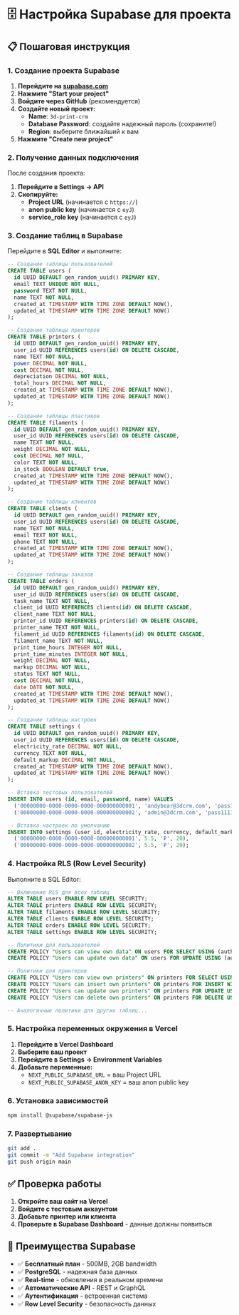 # 🗄️ Настройка Supabase для проекта

## 📋 Пошаговая инструкция

### 1. Создание проекта Supabase

1. **Перейдите на [supabase.com](https://supabase.com)**
2. **Нажмите "Start your project"**
3. **Войдите через GitHub** (рекомендуется)
4. **Создайте новый проект:**
   - **Name**: `3d-print-crm`
   - **Database Password**: создайте надежный пароль (сохраните!)
   - **Region**: выберите ближайший к вам
5. **Нажмите "Create new project"**

### 2. Получение данных подключения

После создания проекта:

1. **Перейдите в Settings → API**
2. **Скопируйте:**
   - **Project URL** (начинается с `https://`)
   - **anon public key** (начинается с `eyJ`)
   - **service_role key** (начинается с `eyJ`)

### 3. Создание таблиц в Supabase

Перейдите в **SQL Editor** и выполните:

```sql
-- Создание таблицы пользователей
CREATE TABLE users (
  id UUID DEFAULT gen_random_uuid() PRIMARY KEY,
  email TEXT UNIQUE NOT NULL,
  password TEXT NOT NULL,
  name TEXT NOT NULL,
  created_at TIMESTAMP WITH TIME ZONE DEFAULT NOW(),
  updated_at TIMESTAMP WITH TIME ZONE DEFAULT NOW()
);

-- Создание таблицы принтеров
CREATE TABLE printers (
  id UUID DEFAULT gen_random_uuid() PRIMARY KEY,
  user_id UUID REFERENCES users(id) ON DELETE CASCADE,
  name TEXT NOT NULL,
  power DECIMAL NOT NULL,
  cost DECIMAL NOT NULL,
  depreciation DECIMAL NOT NULL,
  total_hours DECIMAL NOT NULL,
  created_at TIMESTAMP WITH TIME ZONE DEFAULT NOW(),
  updated_at TIMESTAMP WITH TIME ZONE DEFAULT NOW()
);

-- Создание таблицы пластиков
CREATE TABLE filaments (
  id UUID DEFAULT gen_random_uuid() PRIMARY KEY,
  user_id UUID REFERENCES users(id) ON DELETE CASCADE,
  name TEXT NOT NULL,
  weight DECIMAL NOT NULL,
  cost DECIMAL NOT NULL,
  color TEXT NOT NULL,
  in_stock BOOLEAN DEFAULT true,
  created_at TIMESTAMP WITH TIME ZONE DEFAULT NOW(),
  updated_at TIMESTAMP WITH TIME ZONE DEFAULT NOW()
);

-- Создание таблицы клиентов
CREATE TABLE clients (
  id UUID DEFAULT gen_random_uuid() PRIMARY KEY,
  user_id UUID REFERENCES users(id) ON DELETE CASCADE,
  name TEXT NOT NULL,
  email TEXT NOT NULL,
  phone TEXT NOT NULL,
  created_at TIMESTAMP WITH TIME ZONE DEFAULT NOW(),
  updated_at TIMESTAMP WITH TIME ZONE DEFAULT NOW()
);

-- Создание таблицы заказов
CREATE TABLE orders (
  id UUID DEFAULT gen_random_uuid() PRIMARY KEY,
  user_id UUID REFERENCES users(id) ON DELETE CASCADE,
  task_name TEXT NOT NULL,
  client_id UUID REFERENCES clients(id) ON DELETE CASCADE,
  client_name TEXT NOT NULL,
  printer_id UUID REFERENCES printers(id) ON DELETE CASCADE,
  printer_name TEXT NOT NULL,
  filament_id UUID REFERENCES filaments(id) ON DELETE CASCADE,
  filament_name TEXT NOT NULL,
  print_time_hours INTEGER NOT NULL,
  print_time_minutes INTEGER NOT NULL,
  weight DECIMAL NOT NULL,
  markup DECIMAL NOT NULL,
  status TEXT NOT NULL,
  cost DECIMAL NOT NULL,
  date DATE NOT NULL,
  created_at TIMESTAMP WITH TIME ZONE DEFAULT NOW(),
  updated_at TIMESTAMP WITH TIME ZONE DEFAULT NOW()
);

-- Создание таблицы настроек
CREATE TABLE settings (
  id UUID DEFAULT gen_random_uuid() PRIMARY KEY,
  user_id UUID REFERENCES users(id) ON DELETE CASCADE,
  electricity_rate DECIMAL NOT NULL,
  currency TEXT NOT NULL,
  default_markup DECIMAL NOT NULL,
  created_at TIMESTAMP WITH TIME ZONE DEFAULT NOW(),
  updated_at TIMESTAMP WITH TIME ZONE DEFAULT NOW()
);

-- Вставка тестовых пользователей
INSERT INTO users (id, email, password, name) VALUES 
  ('00000000-0000-0000-0000-000000000001', 'andybear@3dcrm.com', 'pass111word', 'Администратор'),
  ('00000000-0000-0000-0000-000000000002', 'admin@3dcrm.com', 'pass1111word', 'Админ');

-- Вставка настроек по умолчанию
INSERT INTO settings (user_id, electricity_rate, currency, default_markup) VALUES 
  ('00000000-0000-0000-0000-000000000001', 5.5, '₽', 20),
  ('00000000-0000-0000-0000-000000000002', 5.5, '₽', 20);
```

### 4. Настройка RLS (Row Level Security)

Выполните в SQL Editor:

```sql
-- Включение RLS для всех таблиц
ALTER TABLE users ENABLE ROW LEVEL SECURITY;
ALTER TABLE printers ENABLE ROW LEVEL SECURITY;
ALTER TABLE filaments ENABLE ROW LEVEL SECURITY;
ALTER TABLE clients ENABLE ROW LEVEL SECURITY;
ALTER TABLE orders ENABLE ROW LEVEL SECURITY;
ALTER TABLE settings ENABLE ROW LEVEL SECURITY;

-- Политики для пользователей
CREATE POLICY "Users can view own data" ON users FOR SELECT USING (auth.uid()::text = id::text);
CREATE POLICY "Users can update own data" ON users FOR UPDATE USING (auth.uid()::text = id::text);

-- Политики для принтеров
CREATE POLICY "Users can view own printers" ON printers FOR SELECT USING (auth.uid()::text = user_id::text);
CREATE POLICY "Users can insert own printers" ON printers FOR INSERT WITH CHECK (auth.uid()::text = user_id::text);
CREATE POLICY "Users can update own printers" ON printers FOR UPDATE USING (auth.uid()::text = user_id::text);
CREATE POLICY "Users can delete own printers" ON printers FOR DELETE USING (auth.uid()::text = user_id::text);

-- Аналогичные политики для других таблиц...
```

### 5. Настройка переменных окружения в Vercel

1. **Перейдите в Vercel Dashboard**
2. **Выберите ваш проект**
3. **Перейдите в Settings → Environment Variables**
4. **Добавьте переменные:**
   - `NEXT_PUBLIC_SUPABASE_URL` = ваш Project URL
   - `NEXT_PUBLIC_SUPABASE_ANON_KEY` = ваш anon public key

### 6. Установка зависимостей

```bash
npm install @supabase/supabase-js
```

### 7. Развертывание

```bash
git add .
git commit -m "Add Supabase integration"
git push origin main
```

## ✅ Проверка работы

1. **Откройте ваш сайт на Vercel**
2. **Войдите с тестовым аккаунтом**
3. **Добавьте принтер или клиента**
4. **Проверьте в Supabase Dashboard** - данные должны появиться

## 🎯 Преимущества Supabase

- ✅ **Бесплатный план** - 500MB, 2GB bandwidth
- ✅ **PostgreSQL** - надежная база данных
- ✅ **Real-time** - обновления в реальном времени
- ✅ **Автоматические API** - REST и GraphQL
- ✅ **Аутентификация** - встроенная система
- ✅ **Row Level Security** - безопасность данных
